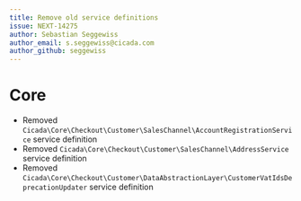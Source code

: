 ```yaml
---
title: Remove old service definitions
issue: NEXT-14275
author: Sebastian Seggewiss
author_email: s.seggewiss@cicada.com 
author_github: seggewiss
---
```

# Core
* Removed `Cicada\Core\Checkout\Customer\SalesChannel\AccountRegistrationService` service definition
* Removed `Cicada\Core\Checkout\Customer\SalesChannel\AddressService` service definition
* Removed `Cicada\Core\Checkout\Customer\DataAbstractionLayer\CustomerVatIdsDeprecationUpdater` service definition
